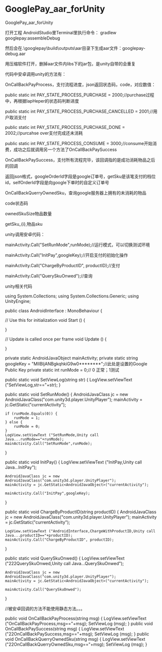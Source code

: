 # GooglePay_aar_forUnity
GooglePay_aar_forUnity

打开工程 AndroidStudio里Terminal里执行命令： gradlew googlepay:assembleDebug


然后会在.\googlepay\build\outputs\aar目录下生成aar文件：googlepay-debug.aar


用压缩软件打开，删掉aar文件内libs下的jar包，是unity自带的会重复



代码中安卓调用unity的方法有：


OnCallBackPayProcess，支付流程进度，json返回状态码，code，对应数值：


public static int PAY_STATE_PROCESS_PURCHASE = 2000;//purchase过程中，再根据IapHeper的状态码判断进度


public static int PAY_STATE_PROCESS_PURCHASE_CANCELLED = 2001;//用户取消支付


public static int PAY_STATE_PROCESS_PURCHASE_DONE = 2002;//purcahse over支付完成还未消耗


public static int PAY_STATE_PROCESS_CONSUME = 3000;//consume开始消费，成功之后就调用另一个方法了OnCallBackPaySuccess



OnCallBackPaySuccess，支付所有流程完毕，该回调指的是成功消耗物品之后的回调


返回json格式，googleOrderId字段是google订单号，getSku是该笔支付的档位id，selfOrderId字段是向google下单时的自定义订单号



OnCallBackQuerryOwnedSku，查询google服务器上拥有的未消耗的物品

code状态码

ownedSkuSize物品数量

getSku_{i},物品sku





unity调用安卓代码：

mainActivity.Call("SetRunMode",runMode);//运行模式，可以切换测试环境

mainActivity.Call("InitPay",googleKey);//开启支付的初始化操作

mainActivity.Call("ChargeByProductID", productID);//支付

mainActivity.Call("QuerySkuOnwed");//查询





unity相关代码


using System.Collections; using System.Collections.Generic; using UnityEngine;

public class AndroidInterface : MonoBehaviour {

// Use this for initialization
void Start () {
	
}

// Update is called once per frame
void Update () {
	
}

private static AndroidJavaObject mainActivity;
private static string googleKey = "MIIBIjANBgkqhkiG9w0********";//此处是设置的Google Public Key
private static int runMode = 0;// 0 正常；1测试


public static void SetViewLog(string str)
{
	LogView.setViewText ("SetViewLog,str=="+str);
}

public static void SetRunMode()
{
	AndroidJavaClass jc = new AndroidJavaClass("com.unity3d.player.UnityPlayer");
	mainActivity = jc.GetStatic<AndroidJavaObject>("currentActivity");

	if (runMode.Equals(0)) {
		runMode = 1;
	} else {
		runMode = 0;
	}
	LogView.setViewText ("SetRunMode,Unity call Java...runMode=="+runMode);
	mainActivity.Call("SetRunMode",runMode);
}


public static void InitPay()
{
	LogView.setViewText ("InitPay,Unity call Java...InitPay");

	AndroidJavaClass jc = new AndroidJavaClass("com.unity3d.player.UnityPlayer");
	mainActivity = jc.GetStatic<AndroidJavaObject>("currentActivity");

	mainActivity.Call("InitPay",googleKey);
}


public static void ChargeByProductID(string productID)
{
	AndroidJavaClass jc = new AndroidJavaClass("com.unity3d.player.UnityPlayer");
	mainActivity = jc.GetStatic<AndroidJavaObject>("currentActivity");

	LogView.setViewText ("AndroidInterface,ChargeWithProductID,Unity call Java...productID=="+productID);
	mainActivity.Call("ChargeByProductID", productID);
}

public static void QuerySkuOnwed()
{
	LogView.setViewText ("222QuerySkuOnwed,Unity call Java...QuerySkuOnwed");

	AndroidJavaClass jc = new AndroidJavaClass("com.unity3d.player.UnityPlayer");
	mainActivity = jc.GetStatic<AndroidJavaObject>("currentActivity");

	mainActivity.Call("QuerySkuOnwed");
}

//被安卓回调的方法不能使用静态方法。。。

public void OnCallBackPayProcess(string msg)
{
	LogView.setViewText ("OnCallBackPayProcess,msg=="+msg);
	SetViewLog (msg);
}
public void OnCallBackPaySuccess(string msg)
{
	LogView.setViewText ("22OnCallBackPaySuccess,msg=="+msg);
	SetViewLog (msg);
}
public void OnCallBackQuerryOwnedSku(string msg)
{
	LogView.setViewText ("22OnCallBackQuerryOwnedSku,msg=="+msg);
	SetViewLog (msg);
}
